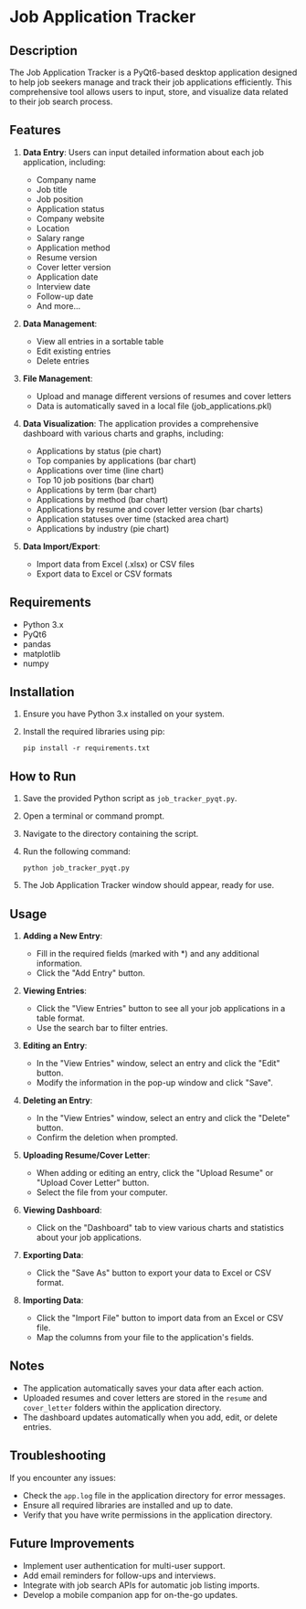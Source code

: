 # Job Application Tracker

## Description

The Job Application Tracker is a PyQt6-based desktop application designed to help job seekers manage and track their job applications efficiently. This comprehensive tool allows users to input, store, and visualize data related to their job search process.

## Features

1. **Data Entry**: Users can input detailed information about each job application, including:

   - Company name
   - Job title
   - Job position
   - Application status
   - Company website
   - Location
   - Salary range
   - Application method
   - Resume version
   - Cover letter version
   - Application date
   - Interview date
   - Follow-up date
   - And more...

2. **Data Management**:

   - View all entries in a sortable table
   - Edit existing entries
   - Delete entries

3. **File Management**:

   - Upload and manage different versions of resumes and cover letters
   - Data is automatically saved in a local file (job_applications.pkl)

4. **Data Visualization**: The application provides a comprehensive dashboard with various charts and graphs, including:

   - Applications by status (pie chart)
   - Top companies by applications (bar chart)
   - Applications over time (line chart)
   - Top 10 job positions (bar chart)
   - Applications by term (bar chart)
   - Applications by method (bar chart)
   - Applications by resume and cover letter version (bar charts)
   - Application statuses over time (stacked area chart)
   - Applications by industry (pie chart)

5. **Data Import/Export**:
   - Import data from Excel (.xlsx) or CSV files
   - Export data to Excel or CSV formats

## Requirements

- Python 3.x
- PyQt6
- pandas
- matplotlib
- numpy

## Installation

1. Ensure you have Python 3.x installed on your system.
2. Install the required libraries using pip:

   ```
   pip install -r requirements.txt
   ```

## How to Run

1. Save the provided Python script as `job_tracker_pyqt.py`.
2. Open a terminal or command prompt.
3. Navigate to the directory containing the script.
4. Run the following command:

   ```
   python job_tracker_pyqt.py
   ```

5. The Job Application Tracker window should appear, ready for use.

## Usage

1. **Adding a New Entry**:

   - Fill in the required fields (marked with \*) and any additional information.
   - Click the "Add Entry" button.

2. **Viewing Entries**:

   - Click the "View Entries" button to see all your job applications in a table format.
   - Use the search bar to filter entries.

3. **Editing an Entry**:

   - In the "View Entries" window, select an entry and click the "Edit" button.
   - Modify the information in the pop-up window and click "Save".

4. **Deleting an Entry**:

   - In the "View Entries" window, select an entry and click the "Delete" button.
   - Confirm the deletion when prompted.

5. **Uploading Resume/Cover Letter**:

   - When adding or editing an entry, click the "Upload Resume" or "Upload Cover Letter" button.
   - Select the file from your computer.

6. **Viewing Dashboard**:

   - Click on the "Dashboard" tab to view various charts and statistics about your job applications.

7. **Exporting Data**:

   - Click the "Save As" button to export your data to Excel or CSV format.

8. **Importing Data**:
   - Click the "Import File" button to import data from an Excel or CSV file.
   - Map the columns from your file to the application's fields.

## Notes

- The application automatically saves your data after each action.
- Uploaded resumes and cover letters are stored in the `resume` and `cover_letter` folders within the application directory.
- The dashboard updates automatically when you add, edit, or delete entries.

## Troubleshooting

If you encounter any issues:

- Check the `app.log` file in the application directory for error messages.
- Ensure all required libraries are installed and up to date.
- Verify that you have write permissions in the application directory.

## Future Improvements

- Implement user authentication for multi-user support.
- Add email reminders for follow-ups and interviews.
- Integrate with job search APIs for automatic job listing imports.
- Develop a mobile companion app for on-the-go updates.
